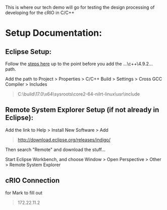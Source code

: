 This is where our tech demo will go for testing the design processing of developing for the cRIO in C/C++ 

# Setup Documentation:


## Eclipse Setup:

Follow the [steps here](http://www.ni.com/tutorial/14625/en/) up to the point before you add the ...\c++\4.9.2\... path.

Add the path to Project > Properties > C/C++ Build > Settings > Cross GCC Compiler > Includes 
> C:\build\17.0\x64\sysroots\core2-64-nilrt-linux\usr\include


## Remote System Explorer Setup (if not already in Eclipse):

Add the link to Help > Install New Software > Add  
> http://download.eclipse.org/releases/indigo/

Then search "Remote" and download the stuff...

Start Eclipse Workbench, and choose Window > Open Perspective > Other > Remote System Explorer

## cRIO Connection
for Mark to fill out

> 172.22.11.2
